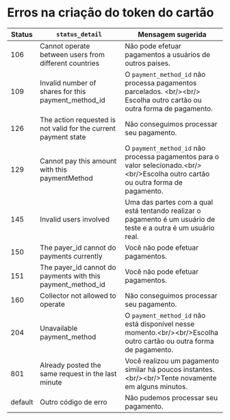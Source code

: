 # Erros na criação do token do cartão

| Status | `status_detail` | Mensagem sugerida |
| --- | --- | --- |
| 106 | Cannot operate between users from different countries | Não pode efetuar pagamentos a usuários de outros países. |
| 109 | Invalid number of shares for this payment_method_id | O `payment_method_id` não processa pagamentos parcelados. &lt;br/>&lt;br/> Escolha outro cartão ou outra forma de pagamento. |
| 126 | The action requested is not valid for the current payment state | Não conseguimos processar seu pagamento. |
| 129 | Cannot pay this amount with this paymentMethod | O `payment_method_id` não processa pagamentos para o valor selecionado.&lt;br/>&lt;br/>Escolha outro cartão ou outra forma de pagamento. |
| 145 | Invalid users involved | Uma das partes com a qual está tentando realizar o pagamento é um usuário de teste e a outra é um usuário real. |
| 150 | The payer_id cannot do payments currently | Você não pode efetuar pagamentos. |
| 151 | The payer_id cannot do payments with this payment_method_id | Você não pode efetuar pagamentos. |
| 160 | Collector not allowed to operate | Não conseguimos processar seu pagamento. |
| 204 | Unavailable payment_method | O `payment_method_id` não está disponível nesse momento.&lt;br/>&lt;br/>Escolha outro cartão ou outra forma de pagamento. |
| 801 | Already posted the same request in the last minute | Você realizou um pagamento similar há poucos instantes.&lt;br/>&lt;br/>Tente novamente em alguns minutos. |
| default | Outro código de erro | Não pudemos processar seu pagamento. |
